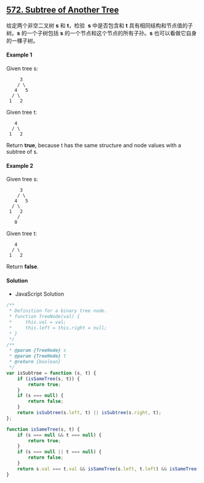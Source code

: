 ## [572. Subtree of Another Tree](https://leetcode.com/problems/subtree-of-another-tree/)

给定两个非空二叉树 **s** 和 **t**，检验  **s** 中是否包含和 **t** 具有相同结构和节点值的子树。**s** 的一个子树包括 **s** 的一个节点和这个节点的所有子孙。**s** 也可以看做它自身的一棵子树。

#### Example 1

Given tree s:

```text
     3
    / \
   4   5
  / \
 1   2
```

Given tree t:

```
   4
  / \
 1   2
```

Return **true**, because t has the same structure and node values with a subtree of s.

#### Example 2

Given tree s:

```text
     3
    / \
   4   5
  / \
 1   2
    /
   0
```

Given tree t:

```
   4
  / \
 1   2
```

Return **false**.

#### Solution

-   JavaScript Solution

```javascript
/**
 * Definition for a binary tree node.
 * function TreeNode(val) {
 *     this.val = val;
 *     this.left = this.right = null;
 * }
 */
/**
 * @param {TreeNode} s
 * @param {TreeNode} t
 * @return {boolean}
 */
var isSubtree = function (s, t) {
    if (isSameTree(s, t)) {
        return true;
    }
    if (s === null) {
        return false;
    }
    return isSubtree(s.left, t) || isSubtree(s.right, t);
};

function isSameTree(s, t) {
    if (s === null && t === null) {
        return true;
    }
    if (s === null || t === null) {
        return false;
    }
    return s.val === t.val && isSameTree(s.left, t.left) && isSameTree(s.right, t.right);
}
```
